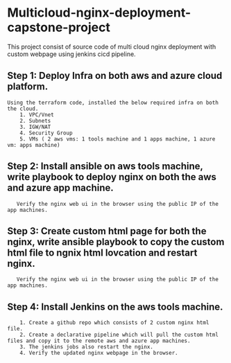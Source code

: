 # Multicloud-nginx-deployment-capstone-project
This project consist of source code of multi cloud nginx deployment with custom webpage using jenkins cicd pipeline.


## Step 1: Deploy Infra on both aws and azure cloud platform.
	
	Using the terraform code, installed the below required infra on both the cloud.
		1. VPC/Vnet
		2. Subnets
		3. IGW/NAT
		4. Security Group
		5. VMs ( 2 aws vms: 1 tools machine and 1 apps machine, 1 azure vm: apps machine)

## Step 2: Install ansible on aws tools machine, write playbook to deploy nginx on both the aws and azure app machine.
	   Verify the nginx web ui in the browser using the public IP of the app machines. 

## Step 3: Create custom html page for both the nginx, write ansible playbook to copy the custom html file to ngnix html lovcation and restart nginx.
	   Verify the nginx web ui in the browser using the public IP of the app machines.

## Step 4: Install Jenkins on the aws tools machine.
		1. Create a github repo which consists of 2 custom nginx html file.
		2. Create a declarative pipeline which will pull the custom html files and copy it to the remote aws and azure app machines.
		3. The jenkins jobs also restart the nginx.
		4. Verify the updated nginx webpage in the browser.


		 

